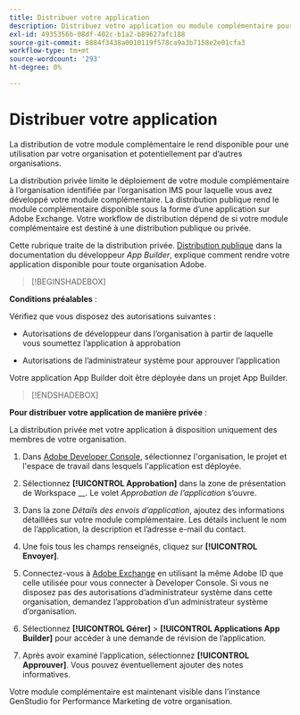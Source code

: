 ```yaml
---
title: Distribuer votre application
description: Distribuez votre application ou module complémentaire pour GenStudio for Performance Marketing.
exl-id: 4935356b-08df-402c-b1a2-b89627afc188
source-git-commit: 8884f3438a0010119f578ca9a3b7158e2e01cfa3
workflow-type: tm+mt
source-wordcount: '293'
ht-degree: 0%

---
```


# Distribuer votre application

La distribution de votre module complémentaire le rend disponible pour une utilisation par votre organisation et potentiellement par d’autres organisations.

La distribution privée limite le déploiement de votre module complémentaire à l’organisation identifiée par l’organisation IMS pour laquelle vous avez développé votre module complémentaire. La distribution publique rend le module complémentaire disponible sous la forme d’une application sur Adobe Exchange. Votre workflow de distribution dépend de si votre module complémentaire est destiné à une distribution publique ou privée.

Cette rubrique traite de la distribution privée. [Distribution publique](https://developer.adobe.com/app-builder/docs/guides/distribution/public/) dans la documentation du développeur _App Builder_, explique comment rendre votre application disponible pour toute organisation Adobe.

>[!BEGINSHADEBOX]

**Conditions préalables** :

Vérifiez que vous disposez des autorisations suivantes :

* Autorisations de développeur dans l’organisation à partir de laquelle vous soumettez l’application à approbation

* Autorisations de l’administrateur système pour approuver l’application

Votre application App Builder doit être déployée dans un projet App Builder.

>[!ENDSHADEBOX]

**Pour distribuer votre application de manière privée** :

La distribution privée met votre application à disposition uniquement des membres de votre organisation.

1. Dans [Adobe Developer Console](https://developer.adobe.com/console/), sélectionnez l&#39;organisation, le projet et l&#39;espace de travail dans lesquels l&#39;application est déployée.

1. Sélectionnez **[!UICONTROL Approbation]** dans la zone de présentation de Workspace __. Le volet _Approbation de l’application_ s’ouvre.

1. Dans la zone _Détails des envois d’application_, ajoutez des informations détaillées sur votre module complémentaire. Les détails incluent le nom de l’application, la description et l’adresse e-mail du contact.

1. Une fois tous les champs renseignés, cliquez sur **[!UICONTROL Envoyer]**.

1. Connectez-vous à [Adobe Exchange](https://exchange.adobe.com/) en utilisant la même Adobe ID que celle utilisée pour vous connecter à Developer Console. Si vous ne disposez pas des autorisations d’administrateur système dans cette organisation, demandez l’approbation d’un administrateur système d’organisation.

1. Sélectionnez **[!UICONTROL Gérer]** > **[!UICONTROL Applications App Builder]** pour accéder à une demande de révision de l’application.

1. Après avoir examiné l’application, sélectionnez **[!UICONTROL Approuver]**. Vous pouvez éventuellement ajouter des notes informatives.

Votre module complémentaire est maintenant visible dans l’instance GenStudio for Performance Marketing de votre organisation.
